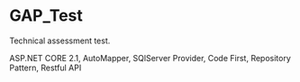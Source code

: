 # GAP_Test
Technical assessment test. 

ASP.NET CORE 2.1, AutoMapper, SQlServer Provider, Code First, Repository Pattern, Restful API
